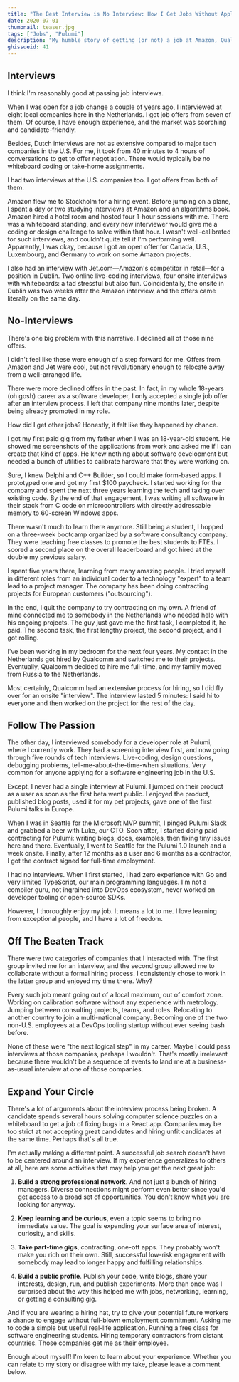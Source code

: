 ```yaml
---
title: "The Best Interview is No Interview: How I Get Jobs Without Applying"
date: 2020-07-01
thumbnail: teaser.jpg
tags: ["Jobs", "Pulumi"]
description: "My humble story of getting (or not) a job at Amazon, Qualcomm, Jet.com, Pulumi, and more"
ghissueid: 41
---
```


## Interviews

I think I'm reasonably good at passing job interviews.

When I was open for a job change a couple of years ago, I interviewed at eight local companies here in the Netherlands. I got job offers from seven of them. Of course, I have enough experience, and the market was scorching and candidate-friendly.

Besides, Dutch interviews are not as extensive compared to major tech companies in the U.S. For me, it took from 40 minutes to 4 hours of conversations to get to offer negotiation. There would typically be no whiteboard coding or take-home assignments.

I had two interviews at the U.S. companies too. I got offers from both of them.

Amazon flew me to Stockholm for a hiring event. Before jumping on a plane, I spent a day or two studying interviews at Amazon and an algorithms book. Amazon hired a hotel room and hosted four 1-hour sessions with me. There was a whiteboard standing, and every new interviewer would give me a coding or design challenge to solve within that hour. I wasn't well-calibrated for such interviews, and couldn't quite tell if I'm performing well. Apparently, I was okay, because I got an open offer for Canada, U.S., Luxembourg, and Germany to work on some Amazon projects. 

I also had an interview with Jet.com&mdash;Amazon's competitor in retail&mdash;for a position in Dublin. Two online live-coding interviews, four onsite interviews with whiteboards: a tad stressful but also fun. Coincidentally, the onsite in Dublin was two weeks after the Amazon interview, and the offers came literally on the same day.

## No-Interviews

There's one big problem with this narrative. I declined all of those nine offers.

I didn't feel like these were enough of a step forward for me. Offers from Amazon and Jet were cool, but not revolutionary enough to relocate away from a well-arranged life.

There were more declined offers in the past. In fact, in my whole 18-years (oh gosh) career as a software developer, I only accepted a single job offer after an interview process. I left that company nine months later, despite being already promoted in my role.

How did I get other jobs? Honestly, it felt like they happened by chance.

I got my first paid gig from my father when I was an 18-year-old student. He showed me screenshots of the applications from work and asked me if I can create that kind of apps. He knew nothing about software development but needed a bunch of utilities to calibrate hardware that they were working on.

Sure, I knew Delphi and C++ Builder, so I could make form-based apps. I prototyped one and got my first $100 paycheck. I started working for the company and spent the next three years learning the tech and taking over existing code. By the end of that engagement, I was writing all software in their stack from C code on microcontrollers with directly addressable memory to 60-screen Windows apps.

There wasn't much to learn there anymore. Still being a student, I hopped on a three-week bootcamp organized by a software consultancy company. They were teaching free classes to promote the best students to FTEs. I scored a second place on the overall leaderboard and got hired at the double my previous salary.

I spent five years there, learning from many amazing people. I tried myself in different roles from an individual coder to a technology "expert" to a team lead to a project manager. The company has been doing contracting projects for European customers ("outsourcing").

In the end, I quit the company to try contracting on my own. A friend of mine connected me to somebody in the Netherlands who needed help with his ongoing projects. The guy just gave me the first task, I completed it, he paid. The second task, the first lengthy project, the second project, and I got rolling.

I've been working in my bedroom for the next four years. My contact in the Netherlands got hired by Qualcomm and switched me to their projects. Eventually, Qualcomm decided to hire me full-time, and my family moved from Russia to the Netherlands.

Most certainly, Qualcomm had an extensive process for hiring, so I did fly over for an onsite "interview". The interview lasted 5 minutes: I said hi to everyone and then worked on the project for the rest of the day.

## Follow The Passion

The other day, I interviewed somebody for a developer role at Pulumi, where I currently work. They had a screening interview first, and now going through five rounds of tech interviews. Live-coding, design questions, debugging problems, tell-me-about-the-time-when situations. Very common for anyone applying for a software engineering job in the U.S.

Except, I never had a single interview at Pulumi. I jumped on their product as a user as soon as the first beta went public. I enjoyed the product, published blog posts, used it for my pet projects, gave one of the first Pulumi talks in Europe.

When I was in Seattle for the Microsoft MVP summit, I pinged Pulumi Slack and grabbed a beer with Luke, our CTO. Soon after, I started doing paid contracting for Pulumi: writing blogs, docs, examples, then fixing tiny issues here and there. Eventually, I went to Seattle for the Pulumi 1.0 launch and a week onsite. Finally, after 12 months as a user and 6 months as a contractor, I got the contract signed for full-time employment.

I had no interviews. When I first started, I had zero experience with Go and very limited TypeScript, our main programming languages. I'm not a compiler guru, not ingrained into DevOps ecosystem, never worked on developer tooling or open-source SDKs.

However, I thoroughly enjoy my job. It means a lot to me. I love learning from exceptional people, and I have a lot of freedom.

## Off The Beaten Track

There were two categories of companies that I interacted with. The first group invited me for an interview, and the second group allowed me to collaborate without a formal hiring process. I consistently chose to work in the latter group and enjoyed my time there. Why?

Every such job meant going out of a local maximum, out of comfort zone. Working on calibration software without any experience with metrology. Jumping between consulting projects, teams, and roles. Relocating to another country to join a multi-national company. Becoming one of the two non-U.S. employees at a DevOps tooling startup without ever seeing bash before.

None of these were "the next logical step" in my career. Maybe I could pass interviews at those companies, perhaps I wouldn't. That's mostly irrelevant because there wouldn't be a sequence of events to land me at a business-as-usual interview at one of those companies.

## Expand Your Circle

There's a lot of arguments about the interview process being broken. A candidate spends several hours solving computer science puzzles on a whiteboard to get a job of fixing bugs in a React app. Companies may be too strict at not accepting great candidates and hiring unfit candidates at the same time. Perhaps that's all true.

I'm actually making a different point. A successful job search doesn't have to be centered around an interview. If my experience generalizes to others at all, here are some activities that may help you get the next great job:

1. **Build a strong professional network**. And not just a bunch of hiring managers. Diverse connections might perform even better since you'd get access to a broad set of opportunities. You don't know what you are looking for anyway.

2. **Keep learning and be curious**, even a topic seems to bring no immediate value. The goal is expanding your surface area of interest, curiosity, and skills.

3. **Take part-time gigs**, contracting, one-off apps. They probably won't make you rich on their own. Still, successful low-risk engagement with somebody may lead to longer happy and fulfilling relationships.

4. **Build a public profile**. Publish your code, write blogs, share your interests, design, run, and publish experiments. More than once was I surprised about the way this helped me with jobs, networking, learning, or getting a consulting gig.

And if you are wearing a hiring hat, try to give your potential future workers a chance to engage without full-blown employment commitment. Asking me to code a simple but useful real-life application. Running a free class for software engineering students. Hiring temporary contractors from distant countries. Those companies get me as their employee.

Enough about myself! I'm keen to learn about your experience. Whether you can relate to my story or disagree with my take, please leave a comment below.
